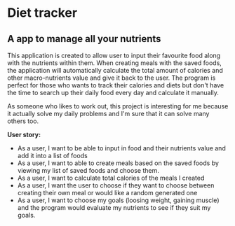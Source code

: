 # Diet tracker

## A app to manage all your nutrients

This application is created to allow user to input their favourite food along with the nutrients within them. When creating meals with the saved foods, the application will automatically calculate the total amount of calories and other macro-nutrients value and give it back to the user. The program is perfect for those who wants to track their calories and diets but don't have the time to search up their daily food every day and calculate it manually. 

As someone who likes to work out, this project is interesting for me because it actually solve my daily problems and I'm sure that it can solve many others too. 

**User story:**
- As a user, I want to be able to input in food and their nutrients value and add it into a list of foods
- As a user, I want to able to create meals based on the saved foods by viewing my list of saved foods and choose them.
- As a user, I want to calculate total calories of the meals I created
- As a user, I want the user to choose if they want to choose between creating their own meal or would like a random generated one
- As a user, I want to choose my goals (loosing weight, gaining muscle) and the program would evaluate my nutrients to see if they suit my goals. 


